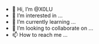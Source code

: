 - 👋 Hi, I’m @X0LU
- 👀 I’m interested in ...
- 🌱 I’m currently learning ...
- 💞️ I’m looking to collaborate on ...
- 📫 How to reach me ...

<!---
X0LU/X0LU is a ✨ special ✨ repository because its `README.md` (this file) appears on your GitHub profile.
You can click the Preview link to take a look at your changes.
--->
